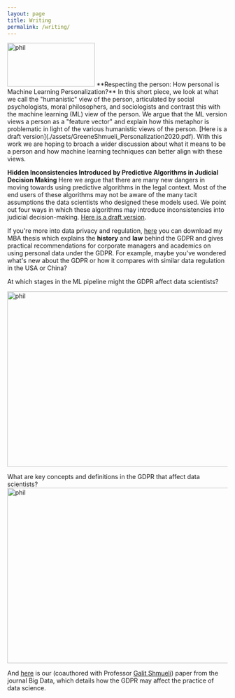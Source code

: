 ```yaml
---
layout: page
title: Writing
permalink: /writing/
---
```

<img src="./assets/mloper.png" alt="phil" width="200px" height="100px"/>
**Respecting the person: How personal is Machine Learning Personalization?**
In this short piece, we look at what we call the "humanistic" view of the person, articulated by social psychologists, moral philosophers, and sociologists and contrast this with the machine learning (ML) view of the person.
 We argue that the ML version views a person as a "feature vector"
and explain how this metaphor is problematic in light of the various humanistic views of the person. [Here is a draft version](./assets/GreeneShmueli_Personalization2020.pdf).
With this work we are hoping to broach a wider discussion about what it means to be a person and how machine learning techniques can better align with these views.




**Hidden Inconsistencies Introduced by Predictive Algorithms in Judicial Decision Making**
Here we argue that there are many new dangers in moving towards using predictive algorithms in the legal context. Most of the end users of these algorithms may not be aware
of the many tacit assumptions the data scientists who designed these models used. We point out four ways in which these algorithms may introduce inconsistencies into judicial decision-making.
[Here is a draft version](./assets/GreeneCFHWShmueliML.pdf).


If you're more into data privacy and regulation, [here](./assets/GDPR_mba.pdf) 
you can download my MBA thesis which explains the **history** and **law** behind the GDPR and gives practical recommendations for corporate managers and academics on using personal data under the GDPR. For example, maybe you've wondered what's new about the GDPR or how it compares with similar data regulation in the USA or China?

At which stages in the ML pipeline might the GDPR affect data scientists?

<img src="./assets/realFinalWorkflow.png" alt="phil" width="600px" height="400px"/>

What are key concepts and definitions in the GDPR that affect data scientists?
<img src="./assets/InfoQ.png" alt="phil" width="600px" height="400px"/>

And [here](https://www.ncbi.nlm.nih.gov/pubmed/31033336) is our (coauthored with Professor [Galit Shmueli](http://www.galitshmueli.com/)) paper from the journal Big Data, which details how the GDPR may affect the practice of data science. 

